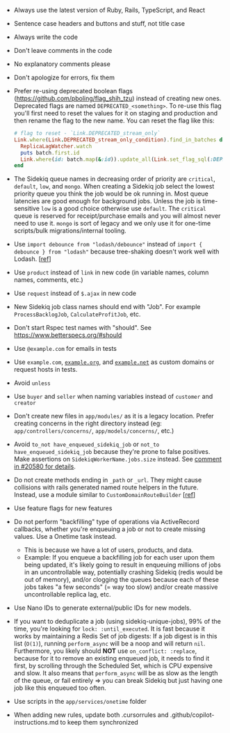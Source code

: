- Always use the latest version of Ruby, Rails, TypeScript, and React
- Sentence case headers and buttons and stuff, not title case
- Always write the code
- Don't leave comments in the code
- No explanatory comments please
- Don't apologize for errors, fix them
- Prefer re-using deprecated boolean flags (https://github.com/pboling/flag_shih_tzu) instead of creating new ones. Deprecated flags are named `DEPRECATED_<something>`. To re-use this flag you'll first need to reset the values for it on staging and production and then rename the flag to the new name. You can reset the flag like this:
    
    ```ruby
    # flag to reset - `Link.DEPRECATED_stream_only`
    Link.where(Link.DEPRECATED_stream_only_condition).find_in_batches do |batch|
      ReplicaLagWatcher.watch
      puts batch.first.id
      Link.where(id: batch.map(&:id)).update_all(Link.set_flag_sql(:DEPRECATED_stream_only, false))
    end
    ```
- The Sidekiq queue names in decreasing order of priority are `critical`, `default`, `low`, and `mongo`. When creating a Sidekiq job select the lowest priority queue you think the job would be ok running in. Most queue latencies are good enough for background jobs. Unless the job is time-sensitive `low` is a good choice otherwise use `default`. The `critical` queue is reserved for receipt/purchase emails and you will almost never need to use it. `mongo` is sort of legacy and we only use it for one-time scripts/bulk migrations/internal tooling.
- Use `import debounce from "lodash/debounce"` instead of `import { debounce } from "lodash"` because tree-shaking doesn't work well with Lodash. [[ref](https://github.com/gumroad/web/pull/15162)]
- Use `product` instead of `link` in new code (in variable names, column names, comments, etc.)
- Use `request` instead of `$.ajax` in new code
- New Sidekiq job class names should end with "Job". For example `ProcessBacklogJob`, `CalculateProfitJob`, etc.
- Don't start Rspec test names with "should". See https://www.betterspecs.org/#should
- Use `@example.com` for emails in tests
- Use `example.com`,  [`example.org`](http://example.org), and [`example.net`](http://example.net) as custom domains or request hosts in tests.
- Avoid `unless`
- Use `buyer` and `seller` when naming variables instead of `customer` and `creator`
- Don't create new files in `app/modules/` as it is a legacy location. Prefer creating concerns in the right directory instead (eg: `app/controllers/concerns/`, `app/models/concerns/`, etc.)
- Avoid `to_not have_enqueued_sidekiq_job` or `not_to have_enqueued_sidekiq_job` because they're prone to false positives. Make assertions on  `SidekiqWorkerName.jobs.size` instead. See [comment in #20580 for details](https://github.com/gumroad/web/pull/20580#discussion_r716199137).
- Do not create methods ending in `_path` or `_url`. They might cause collisions with rails generated named route helpers in the future. Instead, use a module similar to `CustomDomainRouteBuilder` [[ref](https://github.com/gumroad/web/pull/12281#discussion_r352283892)]
- Use feature flags for new features
- Do not perform "backfilling" type of operations via ActiveRecord callbacks, whether you're enqueuing a job or not to create missing values. Use a Onetime task instead.
    - This is because we have a lot of users, products, and data.
    - Example: If you enqueue a backfilling job for each user upon them being updated, it's likely going to result in enqueuing millions of jobs in an uncontrollable way, potentially crashing Sidekiq (redis would be out of memory), and/or clogging the queues because each of these jobs takes "a few seconds" (= way too slow) and/or create massive uncontrollable replica lag, etc.
- Use Nano IDs to generate external/public IDs for new models.
- If you want to deduplicate a job (using sidekiq-unique-jobs), 99% of the time, you're looking for `lock: :until_executed`. It is fast because it works by maintaining a Redis Set of job digests: If a job digest is in this list (`O(1)`), running `perform_async` will be a noop and will return `nil`.
Furthermore, you likely should **NOT** use `on_conflict: :replace`, because for it to remove an existing enqueued job, it needs to find it first, by scrolling through the Scheduled Set, which is CPU expensive and slow. It also means that `perform_async` will be as slow as the length of the queue, or fail entirely ⇒ you can break Sidekiq but just having one job like this enqueued too often.
- Use scripts in the `app/services/onetime` folder
- When adding new rules, update both .cursorrules and .github/copilot-instructions.md to keep them synchronized
